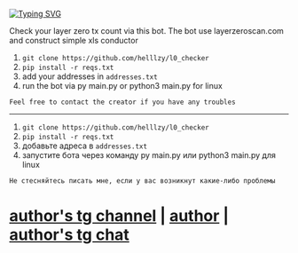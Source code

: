 [![Typing SVG](https://readme-typing-svg.herokuapp.com/?color=3300CC&lines=L0%20checker%20by%20helzy)](https://git.io/typing-svg)

Check your layer zero tx count via this bot.
The bot use layerzeroscan.com and construct simple xls conductor

1. `git clone https://github.com/helllzy/l0_checker`
2. `pip install -r reqs.txt`
3. add your addresses in `addresses.txt`
4. run the bot via py main.py or python3 main.py for linux

`Feel free to contact the creator if you have any troubles`

---

1. `git clone https://github.com/helllzy/l0_checker`
2. `pip install -r reqs.txt`
3. добавьте адреса в `addresses.txt`
4. запустите бота через команду py main.py или python3 main.py для linux

`Не стесняйтесь писать мне, если у вас возникнут какие-либо проблемы`

# [author's tg channel](https://t.me/helzy_crypto) | [author](https://t.me/hellZy) | [author's tg chat](https://t.me/+N70ZiKhHWgI1YTUy)
